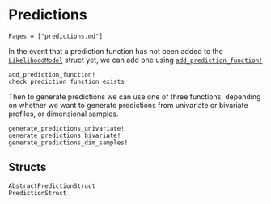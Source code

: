 # Predictions

```@index
Pages = ["predictions.md"]
```

In the event that a prediction function has not been added to the [`LikelihoodModel`](@ref) struct yet, we can add one using [`add_prediction_function!`](@ref)
```@docs
add_prediction_function!
check_prediction_function_exists
```

Then to generate predictions we can use one of three functions, depending on whether we want to generate predictions from univariate or bivariate profiles, or dimensional samples.

```@docs
generate_predictions_univariate!
generate_predictions_bivariate! 
generate_predictions_dim_samples!
```

## Structs

```@docs
AbstractPredictionStruct
PredictionStruct
```